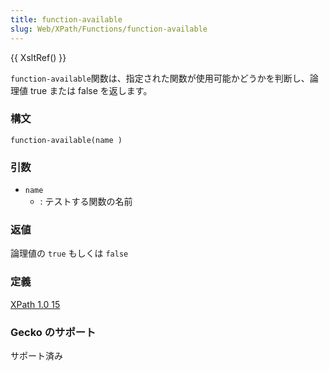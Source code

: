 ```yaml
---
title: function-available
slug: Web/XPath/Functions/function-available
---
```


{{ XsltRef() }}

`function-available`関数は、指定された関数が使用可能かどうかを判断し、論理値 true または false を返します。

### 構文

```
function-available(name )
```

### 引数

- `name`
  - : テストする関数の名前

### 返値

論理値の `true` もしくは `false`

### 定義

[XPath 1.0 15](http://www.w3.org/TR/xslt#function-function-available)

### Gecko のサポート

サポート済み

